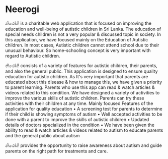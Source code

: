 # Neerogi

නීරෝගී is a charitable web application that is focused on improving the education and well-being of autistic children in Sri Lanka. The education of special needs children is not a very popular & discussed topic in society. In this application, we have focused mainly on the Education of Autistic children. In most cases, Autistic children cannot attend school due to their unusual behaviour. So home-schooling concept is very important with regard to Autistic children.

නීරෝගී consists of a variety of features for autistic children, their parents, and also the general public.
This application is designed to ensure quality education for autistic children. As It's very important that parents are educated about this disease & how to manage this, we have given a priority to parent learning. Parents who use this app can read & watch articles & videos related to this condition.
We have designed a variety of activities to improve the various skills of autistic children. Parents can try these activities with their children at any time.
Mainly focused Features of the application for quality education
•        A screening test for parents to determine if their child is showing symptoms of autism
•        Well accepted activities to be done with a parent to improve the skills of autistic children
•        Updated details of doctors specialized in the condition
•        We have been given the ability to read & watch articles & videos related to autism to educate parents and the general public about autism
 
නීරෝගී provides the opportunity to raise awareness about autism and guide parents on the right path for treatments and care.
